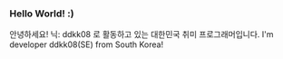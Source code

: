 ### Hello World! :)

안녕하세요! 닉: ddkk08 로 활동하고 있는 대한민국 취미 프로그래머입니다.
I'm developer ddkk08(SE) from South Korea!

